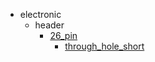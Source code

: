 * electronic
  * header
    * [26_pin](electronic/header/26_pin)
      * [through_hole_short](electronic/header/26_pin/through_hole_short)
